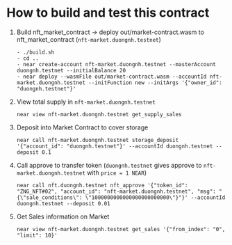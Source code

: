 # How to build and test this contract

1. Build nft_market_contract -> deploy out/market-contract.wasm to nft_market_contract (`nft-market.duongnh.testnet`)

   ```
   - ./build.sh
   - cd ..
   - near create-account nft-market.duongnh.testnet --masterAccount duongnh.testnet --initialBalance 20
   - near deploy --wasmFile out/market-contract.wasm --accountId nft-market.duongnh.testnet --initFunction new --initArgs '{"owner_id": "duongnh.testnet"}'
   ```

2. View total supply in `nft-market.duongnh.testnet`

   ```
   near view nft-market.duongnh.testnet get_supply_sales
   ```

3. Deposit into Market Contract to cover storage

   ```
   near call nft-market.duongnh.testnet storage_deposit '{"account_id": "duongnh.testnet"}' --accountId duongnh.testnet --deposit 0.1
   ```

4. Call approve to transfer token (`duongnh.testnet` gives approve to `nft-market.duongnh.testnet` with `price = 1 NEAR`)
    ```
    near call nft.duongnh.testnet nft_approve '{"token_id": "ZNG_NFT#02", "account_id": "nft-market.duongnh.testnet", "msg": "{\"sale_conditions\": \"1000000000000000000000000\"}"}' --accountId duongnh.testnet --deposit 0.01
    ```

5. Get Sales information on Market
    ```
    near view nft-market.duongnh.testnet get_sales '{"from_index": "0", "limit": 10}'
    ```